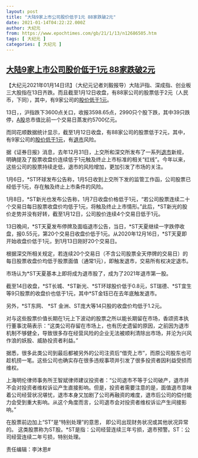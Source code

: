 ```yaml
---
layout: post
title: "大陆9家上市公司股价低于1元 88家跌破2元"
date: 2021-01-14T04:22:22.000Z
author: 大纪元
from: https://www.epochtimes.com/gb/21/1/13/n12686505.htm
tags: [ 大纪元 ]
categories: [ 大纪元 ]
---
```

<!--1610598142000-->
[大陆9家上市公司股价低于1元 88家跌破2元](https://www.epochtimes.com/gb/21/1/13/n12686505.htm)
------

<div>
<p>【大纪元2021年01月14日讯】（大纪元记者刘毅报导）大陆沪指、深成指、创业板三大股指在13日齐跌。而且截至1月12日收盘，有88家公司的股票低于2元（人民币，下同），其中，有9家公司的<a href="https://www.epochtimes.com/gb/tag/%E8%82%A1%E4%BB%B7%E4%BD%8E%E4%BA%8E1%E5%85%83.html">股价低于1元</a>。</p><p>13日，，沪指跌下3600点关口，收报3598.65点，2990只个股下跌，其中39只跌停，<a href="https://www.epochtimes.com/gb/tag/a%E8%82%A1.html">A股</a>总市值比前一个交易日蒸发约5700亿元。</p><p>而同花顺数据统计显示，截至1月12日收盘，有88家公司的股票低于2元，其中，有9家公司的<a href="https://www.epochtimes.com/gb/tag/%E8%82%A1%E4%BB%B7%E4%BD%8E%E4%BA%8E1%E5%85%83.html">股价低于1元</a>，有<a href="https://www.epochtimes.com/gb/tag/%E9%80%80%E5%B8%82.html">退市</a>风险。</p><p>据《证券日报》消息，去年12月31日，上交所和深交所发布了一系列<a href="https://www.epochtimes.com/gb/tag/%E9%80%80%E5%B8%82.html">退市</a>新规，明确提及了股票收盘价连续低于1元触及终止上市标准的相关“红线”。今年以来，这些公司的股票持续走低，退市的风险增加，更加引发了市场的关注。</p><p>1月6日，*ST环球发布公告称，1月5日收到上交所下发的监管工作函，公司股票已经低于1元，存在触及终止上市条件的风险。</p><p>1月8日，*ST新光也发布公告称，1月7日收盘价格低于1元，“若公司股票连续二十个交易日每日股票收盘价均低于1元，将触及终止上市情形。”此后，*ST新光的股价走势并没有好转，截至1月12日，公司股价连续4个交易日低于1元。</p><p>13日晚间，*ST天夏发布停牌及面临退市公告，当日，*ST天夏继续一字跌停收盘，报0.55元，第20个交易日收盘价低于1元。从2020年12月16日，*ST天夏即开始收盘价低于1元，到1月13日刚好20个交易日。</p><p>根据深交所相关规定，若连续20个交易日（不含公司股票全天停牌的交易日）的每日股票收盘价均低于股票面值（通常1元），即触发退市，交易所有权决定退市。</p><p>市场认为*ST天夏基本上即将成为退市股了，成为了2021年退市第一股。</p><p>截至14日收盘，*ST长城、*ST新光、*ST环球股价低于0.8元，ST瑞德、*ST宜生等9只股票的收盘价也低于1元，其中*ST金钰已在去年底触发退市。</p><p>另外，*ST东网、 *ST 金洲、ST庞大等14只股的收盘价均低于1.2元。</p><p>对与这些股票价值长期在1元上下波动的股票之所以能长期留在市场，香颂资本执行董事沈萌表示：“这类公司存留在市场上，也有历史遗留的原因，之前因为退市机制不够健全，导致很多存在经营风险的企业无法被顺利清除出市场，并沦为兴风作浪的妖股、威胁投资者利益。”</p><p>据悉，很多此类公司到最后都被另外的公司注资后“借壳上市”，而原公司股东也可趁机捞一笔。这些公司也确实存在很多违规事项并引发了很多投资者因利益受损而维权。</p><p>上海明伦律师事务所王智斌律师建议投资者：“公司退市不等于公司破产，退市并不会对投资者维权诉讼产生直接影响。但是，投资者需要注意的是，面值退市意味着公司经营状况堪忧，退市本身又加剧了公司再融资的难度，退市后公司的偿付能力会受到重大影响。从这个角度而言，公司退市会对投资者维权诉讼产生间接影响。”</p><p>在股票前边加上“ST”是“特别处理”的意思， 即公司出现财务状况或其他状况异常的。 这类股票称为ST股。*ST是指：公司经营连续三年亏损，退市预警。ST：公司经营连续二年亏损，特别处理。</p><p>责任编辑：李沐恩#</p>
</div>
